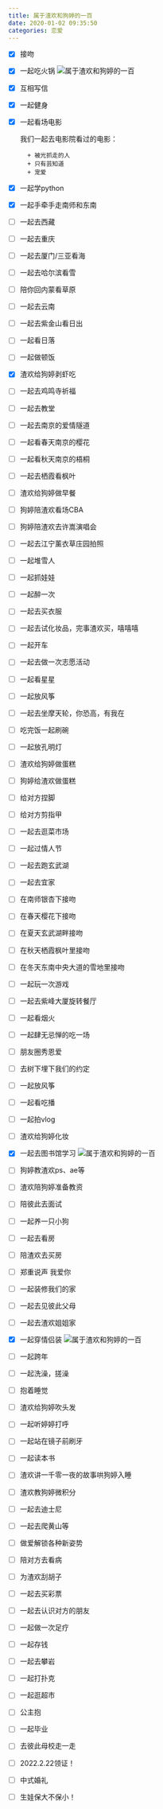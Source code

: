 ```yaml
---
title: 属于渣欢和狗婷的一百
date: 2020-01-02 09:35:50
categories: 恋爱
---
```

- [X] 接吻
- [X] 一起吃火锅
  ![属于渣欢和狗婷的一百](属于渣欢和狗婷的一百/狗婷吃.jpg)
- [X] 互相写信
- [X] 一起健身
- [X] 一起看场电影
 
    我们一起去电影院看过的电影：

        + 被光抓走的人
        + 只有芸知道
        + 宠爱 
<!--more-->
- [X] 一起学python
- [X] 一起手牵手走南师和东南
- [ ] 一起去西藏
- [ ] 一起去重庆
- [ ] 一起去厦门/三亚看海
- [ ] 一起去哈尔滨看雪
- [ ] 陪你回内蒙看草原
- [ ] 一起去云南
- [ ] 一起去紫金山看日出
- [ ] 一起看日落
- [ ] 一起做顿饭
- [X] 渣欢给狗婷剥虾吃
- [ ] 一起去鸡鸣寺祈福
- [ ] 一起去教堂
- [ ] 一起去南京的爱情隧道
- [ ] 一起看春天南京的樱花
- [ ] 一起看秋天南京的梧桐
- [ ] 一起去栖霞看枫叶
- [ ] 渣欢给狗婷做早餐
- [ ] 狗婷陪渣欢看场CBA
- [ ] 狗婷陪渣欢去许嵩演唱会
- [ ] 一起去江宁薰衣草庄园拍照
- [ ] 一起堆雪人
- [ ] 一起抓娃娃
- [ ] 一起醉一次
- [ ] 一起去买衣服
- [ ] 一起去试化妆品，完事渣欢买，嘻嘻嘻
- [ ] 一起开车
- [ ] 一起去做一次志愿活动
- [ ] 一起看星星
- [ ] 一起放风筝
- [ ] 一起去坐摩天轮，你恐高，有我在
- [ ] 吃完饭一起刷碗
- [ ] 一起放孔明灯
- [ ] 渣欢给狗婷做蛋糕
- [ ] 狗婷给渣欢做蛋糕
- [ ] 给对方捏脚
- [ ] 给对方剪指甲
- [ ] 一起去逛菜市场
- [ ] 一起过情人节
- [ ] 一起去跑玄武湖
- [ ] 一起去宜家
- [ ] 在南师银杏下接吻
- [ ] 在春天樱花下接吻
- [ ] 在夏天玄武湖畔接吻
- [ ] 在秋天栖霞枫叶里接吻
- [ ] 在冬天东南中央大道的雪地里接吻
- [ ] 一起玩一次游戏
- [ ] 一起去紫峰大厦旋转餐厅
- [ ] 一起看烟火
- [ ] 一起肆无忌惮的吃一场
- [ ] 朋友圈秀恩爱
- [ ] 去树下埋下我们的约定
- [ ] 一起放风筝
- [ ] 一起看吃播
- [ ] 一起拍vlog
- [ ] 渣欢给狗婷化妆
- [X] 一起去图书馆学习
  ![属于渣欢和狗婷的一百](属于渣欢和狗婷的一百/狗婷睡.jpg)
- [ ] 狗婷教渣欢ps、ae等
- [ ] 渣欢陪狗婷准备教资
- [ ] 陪彼此去面试
- [ ] 一起养一只小狗
- [ ] 一起去看房
- [ ] 陪渣欢去买房
- [ ] 郑重说声 我爱你
- [ ] 一起装修我们的家
- [ ] 一起去见彼此父母
- [ ] 一起去渣欢姐姐家
- [X] 一起穿情侣装
    ![属于渣欢和狗婷的一百](属于渣欢和狗婷的一百/开始.jpg)

- [ ] 一起跨年
- [ ] 一起洗澡，搓澡
- [ ] 抱着睡觉
- [ ] 渣欢给狗婷吹头发
- [ ] 一起听婷婷打呼
- [ ] 一起站在镜子前刷牙
- [ ] 一起读本书
- [ ] 渣欢讲一千零一夜的故事哄狗婷入睡
- [ ] 渣欢教狗婷微积分
- [ ] 一起去迪士尼
- [ ] 一起去爬黄山等
- [ ] 做爱解锁各种新姿势
- [ ] 陪对方去看病
- [ ] 为渣欢刮胡子
- [ ] 一起去买彩票
- [ ] 一起去认识对方的朋友
- [ ] 一起做一次足疗
- [ ] 一起存钱
- [ ] 一起去攀岩
- [ ] 一起打扑克
- [ ] 一起逛超市
- [ ] 公主抱
- [ ] 一起毕业
- [ ] 去彼此母校走一走
- [ ] 2022.2.22领证！
- [ ] 中式婚礼
- [ ] 生娃保大不保小！

